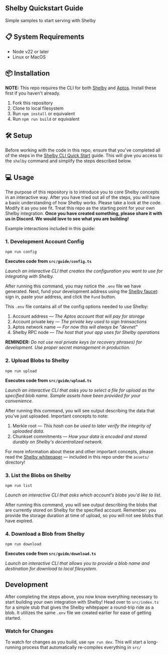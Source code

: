 Shelby Quickstart Guide
---
Simple samples to start serving with Shelby

## 📋 System Requirements
* Node v22 or later
* Linux or MacOS

## 📦 Installation
**NOTE:** This repo requires the CLI for both [Shelby](https://docs.shelby.xyz/docs/cli) and [Aptos](https://aptos.dev/build/cli). Install these first if you haven't already.
1. Fork this repository
1. Clone to local filesystem
1. Run `npm install` or equivalent
1. Run `npm run build` or equivalent

## 🛠️ Setup
Before working with the code in this repo, ensure that you've completed all of the steps in the [Shelby CLI Quick Start](https://docs.shelby.xyz/docs/cli) guide. This will give you access to the `shelby` command and simplify the steps described below.

## 💻 Usage

The purpose of this repository is to introduce you to core Shelby concepts in an interactive way. After you have tried out all of the steps, you will have a basic understanding of how Shelby works. Please take a look at the code. Modify it as you see fit. Treat this repo as the starting point for your own Shelby integration. **Once you have created something, please share it with us in Discord. We would love to see what you are building!**

Example interactions included in this guide:

### 1. Development Account Config

`npm run config`

**Executes code from `src/guide/config.ts`**

_Launch an interactive CLI that creates the configuration you want to use for integrating with Shelby._

After running this command, you may notice the `.env` file we have generated. Next, fund your development address using the [Shelby faucet](https://docs.shelby.xyz/docs/faucet): sign in, paste your address, and click the `Fund` button.

This `.env` file contains all of the config options needed to use Shelby:
1. Account address — _The Aptos account that will pay for storage_
1. Account private key — _The private key used to sign transactions_
1. Aptos network name — _For now this will always be "devnet"_
1. Shelby RPC node — _The host that your app uses for Shelby operations_

__REMINDER:__ _Do not use real private keys (or recovery phrases) for development. Use proper secret management in production._

### 2. Upload Blobs to Shelby

`npm run upload`

**Executes code from `src/guide/upload.ts`**

_Launch an interactive CLI that asks you to select a file for upload as the specified blob name. Sample assets have been provided for your convenience._

After running this command, you will see output describing the data that you've just uploaded. Important concepts to note:
1. Merkle root — _This hash can be used to later verify the integrity of uploaded data._
1. Chunkset commitments — _How your data is encoded and stored durably on Shelby's decentralized network._

For more information about these and other important concepts, please read the [Shelby whitepaper](https://shelby.xyz/whitepaper.pdf) — included in this repo under the `assets/` directory!

### 3. List the Blobs on Shelby

`npm run list`

_Launch an interactive CLI that asks which account's blobs you'd like to list._

After running this command, you will see output describing the blobs that are currently stored on Shelby for the specified account. Remember: you provide the storage duration at time of upload, so you will not see blobs that have expired.

### 4. Download a Blob from Shelby

`npm run download`

**Executes code from `src/guide/download.ts`**

_Launch an interactive CLI that allows you to provide a blob name and destination for download to local filesystem._

## Development
After completing the steps above, you now know everything necessary to start building your own integration with Shelby! Head over to `src/index.ts` for a simple stub that gives the Shelby whitepaper a round-trip ride as a blob. It utilizes the same `.env` file we created earlier for ease of getting started.

### Watch for Changes
To watch for changes as you build, use `npm run dev`. This will start a long-running process that automatically re-compiles everything in `src/`
